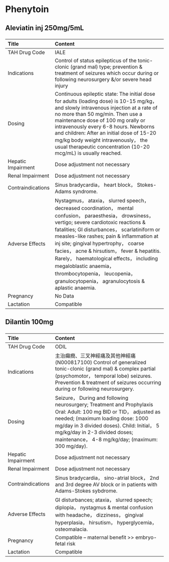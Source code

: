 # Phenytoin

## Aleviatin inj 250mg/5mL

##### 

| Title              | Content                                                                                                                                                                                                                                                                                                                                                                                                                                                                                             |
|:-------------------|:----------------------------------------------------------------------------------------------------------------------------------------------------------------------------------------------------------------------------------------------------------------------------------------------------------------------------------------------------------------------------------------------------------------------------------------------------------------------------------------------------|
| TAH Drug Code      | IALE                                                                                                                                                                                                                                                                                                                                                                                                                                                                                                |
| Indications        | Control of status epilepticus of the tonic-clonic (grand mal) type; prevention & treatment of seizures which occur during or following neurosurgery &/or severe head injury                                                                                                                                                                                                                                                                                                                         |
| Dosing             | Continuous epileptic state: The initial dose for adults (loading dose) is 10-15 mg/kg， and slowly intravenous injection at a rate of no more than 50 mg/min. Then use a maintenance dose of 100 mg orally or intravenously every 6-8 hours. Newborns and children: After an initial dose of 15-20 mg/kg body weight intravenously， the usual therapeutic concentration (10-20 mcg/mL) is usually reached.                                                                                         |
| Hepatic Impairment | Dose adjustment not necessary                                                                                                                                                                                                                                                                                                                                                                                                                                                                       |
| Renal Impairment   | Dose adjustment not necessary                                                                                                                                                                                                                                                                                                                                                                                                                                                                       |
| Contraindications  | Sinus bradycardia， heart block， Stokes-Adams syndrome.                                                                                                                                                                                                                                                                                                                                                                                                                                            |
| Adverse Effects    | Nystagmus， ataxia， slurred speech， decreased coordination， mental confusion， paraesthesia， drowsiness， vertigo; severe cardiotoxic reactions & fatalities; GI disturbances， scarlatiniform or measles-like rashes; pain & inflammation at inj site; gingival hypertrophy， coarse facies， acne & hirsutism， fever & hepatitis. Rarely， haematological effects， including megaloblastic anaemia， thrombocytopenia， leucopenia， granulocytopenia， agranulocytosis & aplastic anaemia. |
| Pregnancy          | No Data                                                                                                                                                                                                                                                                                                                                                                                                                                                                                             |
| Lactation          | Compatible                                                                                                                                                                                                                                                                                                                                                                                                                                                                                          |

## Dilantin 100mg

##### 

| Title              | Content                                                                                                                                                                                                                                                                                    |
|:-------------------|:-------------------------------------------------------------------------------------------------------------------------------------------------------------------------------------------------------------------------------------------------------------------------------------------|
| TAH Drug Code      | ODIL                                                                                                                                                                                                                                                                                       |
| Indications        | 主治癲癇、三叉神經痛及其他神經痛(N000817100) Control of generalized tonic-clonic (grand mal) & complex partial (psychomotor， temporal lobe) seizures. Prevention & treatment of seizures occurring during or following neurosurgery.                                                      |
| Dosing             | Seizure， During and following neurosurgery; Treatment and Prophylaxis Oral: Adult: 100 mg BID or TID， adjusted as needed; (maximum loading dose: 1000 mg/day in 3 divided doses). Child: Initial， 5 mg/kg/day in 2-3 divided doses; maintenance， 4-8 mg/kg/day; (maximum: 300 mg/day). |
| Hepatic Impairment | Dose adjustment not necessary                                                                                                                                                                                                                                                              |
| Renal Impairment   | Dose adjustment not necessary                                                                                                                                                                                                                                                              |
| Contraindications  | Sinus bradycardia， sino-atrial block， 2nd and 3rd degree AV block or in patients with Adams-Stokes sybdrome.                                                                                                                                                                             |
| Adverse Effects    | GI disturbances; ataxia， slurred speech; diplopia， nystagmus & mental confusion with headache， dizziness， gingival hyperplasia， hirsutism， hyperglycemia， osteomalacia.                                                                                                             |
| Pregnancy          | Compatible – maternal benefit >> embryo-fetal risk                                                                                                                                                                                                                                         |
| Lactation          | Compatible                                                                                                                                                                                                                                                                                 |

